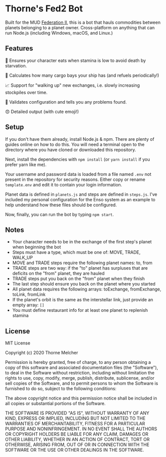 # Thorne's Fed2 Bot

Built for the MUD [Federation II](https://federation2.com), this is a bot that hauls commodities between planets belonging to a planet owner. Cross-platform on anything that can run Node.js (including Windows, macOS, and Linux.)

## Features

🍕 Ensures your character eats when stamina is low to avoid death by starvation.

🚀 Calculates how many cargo bays your ship has (and refuels periodically!)

📈 Support for "walking up" new exchanges, i.e. slowly increasing stockpiles over time.

🧪 Validates configuration and tells you any problems found.

😍 Detailed output (with cute emoji!)

## Setup

If you don't have them already, install Node.js & npm. There are plenty of guides online on how to do this. You will need a terminal open to the directory where you have cloned or downloaded this repository.

Next, install the dependencies with ```npm install``` (or ```yarn install``` if you prefer yarn like me).

Your username and password data is loaded from a file named ```.env``` not present in the repository for security reasons. Either copy or rename ```template.env``` and edit it to contain your login information.

Planet data is defined in ```planets.js``` and steps are defined in ```steps.js```. I've included my personal configuration for the Enso system as an 
example to help understand how these files should be configured.

Now, finally, you can run the bot by typing ```npm start```.

## Notes

* Your character needs to be in the exchange of the first step's planet when beginning the bot
* Steps must have a type, which must be one of: MOVE, TRADE, WALK_UP
* MOVE and TRADE steps require the following planet names: to, from
* TRADE steps are two way: if the "to" planet has surpluses that are deficits on the "from" planet, they are hauled
* TRADE steps put you back on the "from" planet when they finish
* The last step should ensure you back on the planet where you started
* All planet data requires the following arrays: toExchange, fromExchange, toLink, fromLink
* If the planet's orbit is the same as the interstellar link, just provide an empty array: ```[]```
* You must define restaurant info for at least one planet to replenish stamina

## License

MIT License

Copyright (c) 2020 Thorne Melcher

Permission is hereby granted, free of charge, to any person obtaining a copy
of this software and associated documentation files (the "Software"), to deal
in the Software without restriction, including without limitation the rights
to use, copy, modify, merge, publish, distribute, sublicense, and/or sell
copies of the Software, and to permit persons to whom the Software is
furnished to do so, subject to the following conditions:

The above copyright notice and this permission notice shall be included in all
copies or substantial portions of the Software.

THE SOFTWARE IS PROVIDED "AS IS", WITHOUT WARRANTY OF ANY KIND, EXPRESS OR
IMPLIED, INCLUDING BUT NOT LIMITED TO THE WARRANTIES OF MERCHANTABILITY,
FITNESS FOR A PARTICULAR PURPOSE AND NONINFRINGEMENT. IN NO EVENT SHALL THE
AUTHORS OR COPYRIGHT HOLDERS BE LIABLE FOR ANY CLAIM, DAMAGES OR OTHER
LIABILITY, WHETHER IN AN ACTION OF CONTRACT, TORT OR OTHERWISE, ARISING FROM,
OUT OF OR IN CONNECTION WITH THE SOFTWARE OR THE USE OR OTHER DEALINGS IN THE
SOFTWARE.
